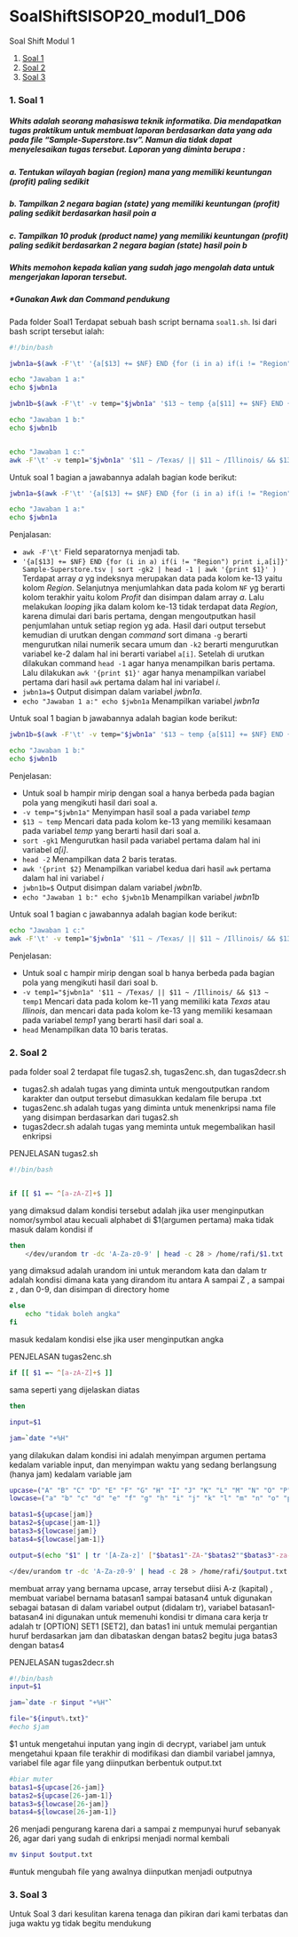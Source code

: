 # SoalShiftSISOP20_modul1_D06

Soal Shift Modul 1
1. [Soal 1](#1-soal-1)
2. [Soal 2](#2-soal-2)
3. [Soal 3](#3-soal-3)


### 1. Soal 1
##### Whits adalah seorang mahasiswa teknik informatika. Dia mendapatkan tugas praktikum untuk membuat laporan berdasarkan data yang ada pada file “Sample-Superstore.tsv”. Namun dia tidak dapat menyelesaikan tugas tersebut. Laporan yang diminta berupa :
##### a. Tentukan wilayah bagian (region) mana yang memiliki keuntungan (profit) paling sedikit
##### b. Tampilkan 2 negara bagian (state) yang memiliki keuntungan (profit) paling sedikit berdasarkan hasil poin a
##### c. Tampilkan 10 produk (product name) yang memiliki keuntungan (profit) paling sedikit berdasarkan 2 negara bagian (state) hasil poin b
##### Whits memohon kepada kalian yang sudah jago mengolah data untuk mengerjakan laporan tersebut.
##### *Gunakan Awk dan Command pendukung

Pada folder Soal1 Terdapat sebuah bash script bernama `soal1.sh`. Isi dari bash script tersebut ialah:

```sh
#!/bin/bash

jwbn1a=$(awk -F'\t' '{a[$13] += $NF} END {for (i in a) if(i != "Region") print i,a[i]}' Sample-Superstore.tsv | sort -gk2 | head -1 | awk '{print $1}' )

echo "Jawaban 1 a:"
echo $jwbn1a

jwbn1b=$(awk -F'\t' -v temp="$jwbn1a" '$13 ~ temp {a[$11] += $NF} END {for (i in a) if(i != "Region") print a[i],i}' Sample-Superstore.tsv | sort -gk1 | head -2 | awk '{print $2}' )

echo "Jawaban 1 b:"
echo $jwbn1b


echo "Jawaban 1 c:"
awk -F'\t' -v temp1="$jwbn1a" '$11 ~ /Texas/ || $11 ~ /Illinois/ && $13 ~ temp1 {a[$17] += $NF} END {for (i in a) if(i != "Region") print a[i],i}' Sample-Superstore.tsv | sort -gk1 | head
```
Untuk soal 1 bagian a jawabannya adalah bagian kode berikut:
```sh
jwbn1a=$(awk -F'\t' '{a[$13] += $NF} END {for (i in a) if(i != "Region") print i,a[i]}' Sample-Superstore.tsv | sort -gk2 | head -1 | awk '{print $1}' )

echo "Jawaban 1 a:"
echo $jwbn1a
```

Penjalasan:
+ `awk -F'\t'` Field separatornya menjadi tab.
+ `'{a[$13] += $NF} END {for (i in a) if(i != "Region") print i,a[i]}' Sample-Superstore.tsv | sort -gk2 | head -1 | awk '{print $1}' )` Terdapat array *a* yg indeksnya merupakan data pada kolom ke-13 yaitu kolom *Region*. Selanjutnya menjumlahkan data pada kolom `NF` yg berarti kolom terakhir yaitu kolom *Profit* dan disimpan dalam array *a*. Lalu melakukan *looping* jika dalam kolom ke-13 tidak terdapat data *Region*, karena dimulai dari baris pertama, dengan mengoutputkan hasil penjumlahan untuk setiap region yg ada. Hasil dari output tersebut kemudian di urutkan dengan *command* sort dimana `-g` berarti mengurutkan nilai numerik secara umum dan `-k2` berarti mengurutkan variabel ke-2 dalam hal ini berarti variabel `a[i]`. Setelah di urutkan dilakukan command `head -1` agar hanya menampilkan baris pertama. Lalu dilakukan `awk '{print $1}'` agar hanya menampilkan variabel pertama dari hasil `awk` pertama dalam hal ini variabel *i*.
+ `jwbn1a=$` Output disimpan dalam variabel *jwbn1a*.
+ `echo "Jawaban 1 a:" echo $jwbn1a` Menampilkan variabel *jwbn1a*

Untuk soal 1 bagian b jawabannya adalah bagian kode berikut:
```sh
jwbn1b=$(awk -F'\t' -v temp="$jwbn1a" '$13 ~ temp {a[$11] += $NF} END {for (i in a) if(i != "Region") print a[i],i}' Sample-Superstore.tsv | sort -gk1 | head -2 | awk '{print $2}' )

echo "Jawaban 1 b:"
echo $jwbn1b
```

Penjelasan:
+ Untuk soal b hampir mirip dengan soal a hanya berbeda pada bagian pola yang mengikuti hasil dari soal a.
+ `-v temp="$jwbn1a"` Menyimpan hasil soal a pada variabel *temp*
+ `$13 ~ temp` Mencari data pada kolom ke-13 yang memiliki kesamaan pada variabel *temp* yang berarti hasil dari soal a.
+ `sort -gk1` Mengurutkan hasil pada variabel pertama dalam hal ini variabel *a[i]*.
+ `head -2` Menampilkan data 2 baris teratas.
+ `awk '{print $2}` Menampilkan variabel kedua dari hasil `awk` pertama dalam hal ini variabel *i*
+ `jwbn1b=$` Output disimpan dalam variabel *jwbn1b*.
+ `echo "Jawaban 1 b:" echo $jwbn1b` Menampilkan variabel *jwbn1b*

Untuk soal 1 bagian c jawabannya adalah bagian kode berikut:
```sh
echo "Jawaban 1 c:"
awk -F'\t' -v temp1="$jwbn1a" '$11 ~ /Texas/ || $11 ~ /Illinois/ && $13 ~ temp1 {a[$17] += $NF} END {for (i in a) if(i != "Region") print a[i],i}' Sample-Superstore.tsv | sort -gk1 | head
```

Penjelasan:
+ Untuk soal c hampir mirip dengan soal b hanya berbeda pada bagian pola yang mengikuti hasil dari soal b.
+ `-v temp1="$jwbn1a" '$11 ~ /Texas/ || $11 ~ /Illinois/ && $13 ~ temp1` Mencari data pada kolom ke-11 yang memiliki kata *Texas* atau *Illinois*, dan mencari data pada kolom ke-13 yang memiliki kesamaan pada variabel *temp1* yang berarti hasil dari soal a.
+ `head` Menampilkan data 10 baris teratas.


### 2. Soal 2
pada folder soal 2 terdapat file tugas2.sh, tugas2enc.sh, dan tugas2decr.sh
+ tugas2.sh adalah tugas yang diminta untuk mengoutputkan random karakter dan output tersebut dimasukkan kedalam file berupa .txt
+ tugas2enc.sh adalah tugas yang diminta untuk menenkripsi nama file yang disimpan berdasarkan dari tugas2.sh
+ tugas2decr.sh adalah tugas yang meminta untuk megembalikan hasil enkripsi

PENJELASAN tugas2.sh
```sh
#!/bin/bash 


if [[ $1 =~ ^[a-zA-Z]+$ ]]
```
yang dimaksud dalam kondisi tersebut adalah jika user menginputkan nomor/symbol atau kecuali alphabet di $1(argumen pertama) maka tidak masuk dalam kondisi if
```sh
then
	</dev/urandom tr -dc 'A-Za-z0-9' | head -c 28 > /home/rafi/$1.txt
 ```
 yang dimaksud adalah urandom ini untuk merandom kata dan dalam tr adalah kondisi dimana kata yang dirandom itu antara A sampai Z , a sampai z , dan 0-9, dan disimpan di directory home
```sh 
else 
	echo "tidak boleh angka"
fi
```
masuk kedalam kondisi else jika user menginputkan angka

PENJELASAN tugas2enc.sh

```sh
if [[ $1 =~ ^[a-zA-Z]+$ ]]
```
sama seperti yang dijelaskan diatas
```sh
then

input=$1

jam=`date "+%H"
```
yang dilakukan dalam kondisi ini adalah menyimpan argumen pertama kedalam variable input, dan menyimpan waktu yang sedang berlangsung (hanya jam) kedalam variable jam
```sh
upcase=("A" "B" "C" "D" "E" "F" "G" "H" "I" "J" "K" "L" "M" "N" "O" "P" "Q" "R" "S" "T" "U" "V" "W" "X" "Y" "Z")
lowcase=("a" "b" "c" "d" "e" "f" "g" "h" "i" "j" "k" "l" "m" "n" "o" "p" "q" "r" "s" "t" "u" "v" "w" "x" "y" "z")

batas1=${upcase[jam]}
batas2=${upcase[jam-1]}
batas3=${lowcase[jam]}
batas4=${lowcase[jam-1]}

output=$(echo "$1" | tr '[A-Za-z]' ["$batas1"-ZA-"$batas2""$batas3"-za-"$batas4"])

</dev/urandom tr -dc 'A-Za-z0-9' | head -c 28 > /home/rafi/$output.txt
```
membuat array yang bernama upcase, array tersebut diisi A-z (kapital) , membuat variabel bernama batasan1 sampai batasan4 untuk digunakan sebagai batasan di dalam variabel output (didalam tr), variabel batasan1-batasan4 ini digunakan untuk memenuhi kondisi tr dimana cara kerja tr adalah tr [OPTION] SET1 [SET2], dan batas1 ini untuk memulai pergantian huruf berdasarkan jam dan dibataskan dengan batas2 begitu juga batas3 dengan batas4


PENJELASAN tugas2decr.sh 

```sh
#!/bin/bash 
input=$1

jam=`date -r $input "+%H"`

file="${input%.txt}"
#echo $jam
```
$1 untuk mengetahui inputan yang ingin di decrypt, variabel jam untuk mengetahui kpaan file terakhir di modifikasi dan diambil variabel jamnya, variabel file agar file yang diinputkan berbentuk output.txt

```sh
#biar muter
batas1=${upcase[26-jam]}
batas2=${upcase[26-jam-1]}
batas3=${lowcase[26-jam]}
batas4=${lowcase[26-jam-1]}
```
26 menjadi pengurang karena dari a sampai z mempunyai huruf sebanyak 26, agar dari yang sudah di enkripsi menjadi normal kembali
```sh
mv $input $output.txt
```
#untuk mengubah file yang awalnya diinputkan menjadi outputnya

### 3. Soal 3

Untuk Soal 3 dari kesulitan karena tenaga dan pikiran dari kami terbatas dan juga waktu yg tidak begitu mendukung
